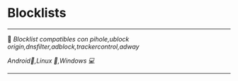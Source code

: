 # Blocklists
---
📘 *Blocklist compatibles con pihole,ublock origin,dnsfilter,adblock,trackercontrol,adway* 

*Android📱,Linux 💾,Windows 💻*

---
